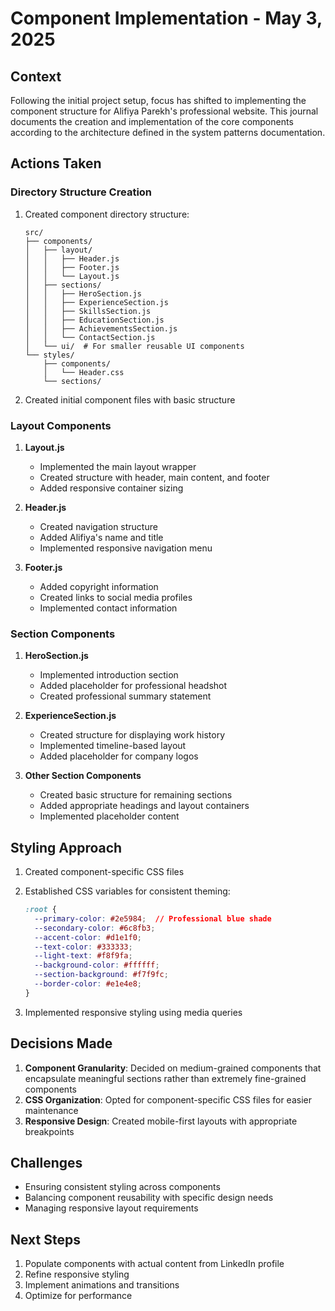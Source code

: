 # Component Implementation - May 3, 2025

## Context
Following the initial project setup, focus has shifted to implementing the component structure for Alifiya Parekh's professional website. This journal documents the creation and implementation of the core components according to the architecture defined in the system patterns documentation.

## Actions Taken

### Directory Structure Creation
1. Created component directory structure:
   ```
   src/
   ├── components/
   │   ├── layout/
   │   │   ├── Header.js
   │   │   ├── Footer.js
   │   │   └── Layout.js
   │   ├── sections/
   │   │   ├── HeroSection.js
   │   │   ├── ExperienceSection.js
   │   │   ├── SkillsSection.js
   │   │   ├── EducationSection.js
   │   │   ├── AchievementsSection.js
   │   │   └── ContactSection.js
   │   └── ui/  # For smaller reusable UI components
   └── styles/
       ├── components/
       │   └── Header.css
       └── sections/
   ```

2. Created initial component files with basic structure

### Layout Components
1. **Layout.js**
   - Implemented the main layout wrapper
   - Created structure with header, main content, and footer
   - Added responsive container sizing

2. **Header.js**
   - Created navigation structure
   - Added Alifiya's name and title
   - Implemented responsive navigation menu

3. **Footer.js**
   - Added copyright information
   - Created links to social media profiles
   - Implemented contact information

### Section Components
1. **HeroSection.js**
   - Implemented introduction section
   - Added placeholder for professional headshot
   - Created professional summary statement

2. **ExperienceSection.js**
   - Created structure for displaying work history
   - Implemented timeline-based layout
   - Added placeholder for company logos

3. **Other Section Components**
   - Created basic structure for remaining sections
   - Added appropriate headings and layout containers
   - Implemented placeholder content

## Styling Approach
1. Created component-specific CSS files
2. Established CSS variables for consistent theming:
   ```css
   :root {
     --primary-color: #2e5984;  // Professional blue shade
     --secondary-color: #6c8fb3;
     --accent-color: #d1e1f0;
     --text-color: #333333;
     --light-text: #f8f9fa;
     --background-color: #ffffff;
     --section-background: #f7f9fc;
     --border-color: #e1e4e8;
   }
   ```

3. Implemented responsive styling using media queries

## Decisions Made
1. **Component Granularity**: Decided on medium-grained components that encapsulate meaningful sections rather than extremely fine-grained components
2. **CSS Organization**: Opted for component-specific CSS files for easier maintenance
3. **Responsive Design**: Created mobile-first layouts with appropriate breakpoints

## Challenges
- Ensuring consistent styling across components
- Balancing component reusability with specific design needs
- Managing responsive layout requirements

## Next Steps
1. Populate components with actual content from LinkedIn profile
2. Refine responsive styling
3. Implement animations and transitions
4. Optimize for performance
